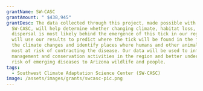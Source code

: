 ```yaml
---
grantName: SW-CASC
grantAmount: " $438,945"
grantDesc: The data collected through this project, made possible with the
  SW-CASC, will help determine whether changing climate, habitat loss, or bird
  dispersal is most likely behind the emergence of this tick in our region. We
  will use our results to predict where the tick will be found in the future as
  the climate changes and identify places where humans and other animals may be
  most at risk of contracting the disease. Our data will be used to inform
  management and conservation activities in the region and better understand the
  risk of emerging diseases to Arizona wildlife and people.
tags:
  - Southwest Climate Adaptation Science Center (SW-CASC)
image: /assets/images/grants/swcasc-pic.png
---
```

